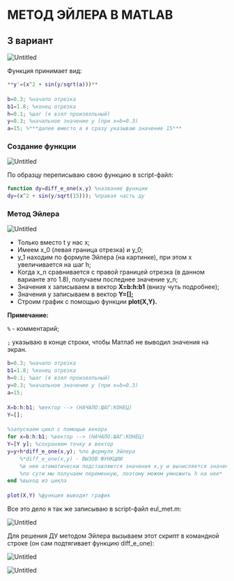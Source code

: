 # МЕТОД ЭЙЛЕРА В MATLAB

## 3 вариант

![Untitled](МЕТОД%20ЭЙЛЕРА%20В%20MATLAB/Untitled.png)

Функция принимает вид:

```matlab
**y'=(x^2 + sin(y/sqrt(a)))**

b=0.3; %начало отрезка
b1=1.8; %конец отрезка
h=0.1; %шаг (я взял произвольный)
y=0.3; %начальное значение y (при x=b=0.3)
a=15; %***далее вместо a я сразу указываю значение 15***
```

### Создание функции

![Untitled](МЕТОД%20ЭЙЛЕРА%20В%20MATLAB/Untitled%201.png)

По образцу переписываю свою функцию в script-файл:

```matlab
function dy=diff_e_one(x,y) %название функции
dy=(x^2 + sin(y/sqrt(15))); %правая часть ду 
```

### Метод Эйлера

![Untitled](МЕТОД%20ЭЙЛЕРА%20В%20MATLAB/Untitled%202.png)

- Только вместо t у нас x;
- Имеем x_0 (левая граница отрезка) и y_0;
- y_1 находим по формуле Эйлера (на картинке), при этом x увеличивается на шаг h;
- Когда x_n сравнивается с правой границей отрезка (в данном варианте это 1.8), получаем последнее значение y_n;
- Значения x записываем в вектор **X=b:h:b1** (внизу чуть подробнее);
- Значения y записываем в вектор **Y=[];**
- Строим график с помощью функции **plot(X,Y).**

**Примечание:**

`%` - комментарий;

`;` указываю в конце строки, чтобы Матлаб не выводил значения на экран.

```matlab
b=0.3; %начало отрезка
b1=1.8; %конец отрезка
h=0.1; %шаг (я взял произвольный)
y=0.3; %начальное значение y (при x=b=0.3)
a=15; 

X=b:h:b1; %вектор --> (НАЧАЛО:ШАГ:КОНЕЦ)
Y=[];

%запускаем цикл c помощью векора
for x=b:h:b1; %вектор --> (НАЧАЛО:ШАГ:КОНЕЦ)
Y=[Y y]; %сохраняем точку в вектор
y=y+h*diff_e_one(x,y); %по формуле Эйлера
	%*diff_e_one(x,y) - ВЫЗОВ ФУНКЦИИ
	%в нее атоматически подставляются значения x,y и вычисляется значение
	%по сути мы получаем переменную, поэтому можем умножить h на нее*
end %выход из цикла

plot(X,Y) %функция выводит график
```

Все это дело я так же записываю в script-файл eul_met.m:

![Untitled](МЕТОД%20ЭЙЛЕРА%20В%20MATLAB/Untitled%203.png)

Для решения ДУ методом Эйлера вызываем этот скрипт в командной строке (он сам подтягивает функцию diff_e_one):

![Untitled](МЕТОД%20ЭЙЛЕРА%20В%20MATLAB/Untitled%204.png)

![Untitled](МЕТОД%20ЭЙЛЕРА%20В%20MATLAB/Untitled%205.png)